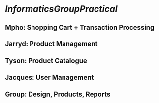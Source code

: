 _InformaticsGroupPractical_
=========================
Mpho: Shopping Cart + Transaction Processing
-
Jarryd: Product Management
-
Tyson: Product Catalogue
-
Jacques: User Management
-
Group: Design, Products, Reports
-
